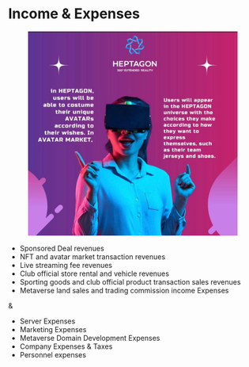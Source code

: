 # Income & Expenses

<figure><img src="../.gitbook/assets/photo_2022-10-25_01-37-42.jpg" alt=""><figcaption></figcaption></figure>

* Sponsored Deal revenues&#x20;
* NFT and avatar market transaction revenues&#x20;
* Live streaming fee revenues&#x20;
* Club official store rental and vehicle revenues&#x20;
* Sporting goods and club official product transaction sales revenues&#x20;
* Metaverse land sales and trading commission income Expenses

&

* Server Expenses&#x20;
* Marketing Expenses&#x20;
* Metaverse Domain Development Expenses&#x20;
* Company Expenses & Taxes&#x20;
* Personnel expenses

